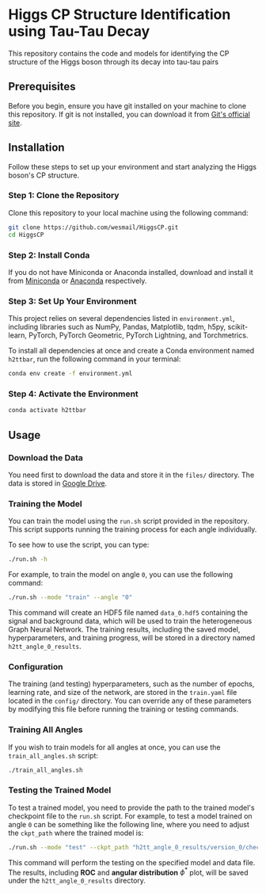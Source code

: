 # Higgs CP Structure Identification using Tau-Tau Decay

This repository contains the code and models for identifying the CP structure of the Higgs boson through its decay into tau-tau pairs

## Prerequisites

Before you begin, ensure you have git installed on your machine to clone this repository. If git is not installed, you can download it from [Git's official site](https://git-scm.com/downloads).

## Installation

Follow these steps to set up your environment and start analyzing the Higgs boson's CP structure.

### Step 1: Clone the Repository

Clone this repository to your local machine using the following command:

```bash
git clone https://github.com/wesmail/HiggsCP.git
cd HiggsCP
```

### Step 2: Install Conda

If you do not have Miniconda or Anaconda installed, download and install it from [Miniconda](https://docs.conda.io/en/latest/miniconda.html) or [Anaconda](https://www.anaconda.com/products/individual) respectively.

### Step 3: Set Up Your Environment

This project relies on several dependencies listed in `environment.yml`, including libraries such as NumPy, Pandas, Matplotlib, tqdm, h5py, scikit-learn, PyTorch, PyTorch Geometric, PyTorch Lightning, and Torchmetrics.

To install all dependencies at once and create a Conda environment named `h2ttbar`, run the following command in your terminal:

```bash
conda env create -f environment.yml
```

### Step 4: Activate the Environment
```bash
conda activate h2ttbar
```

## Usage

### Download the Data
You need first to download the data and store it in the `files/` directory. The data is stored in [Google Drive](https://drive.google.com/drive/folders/1Sba8uLfluBHdNO2tnSuCot5lKS06B0tB?usp=sharing).

### Training the Model

You can train the model using the `run.sh` script provided in the repository. This script supports running the training process for each angle individually.

To see how to use the script, you can type:

```bash
./run.sh -h
```
For example, to train the model on angle `0`, you can use the following command:

```bash
./run.sh --mode "train" --angle "0"
```
This command will create an HDF5 file named `data_0.hdf5` containing the signal and background data, which will be used to train the heterogeneous Graph Neural Network. The training results, including the saved model, hyperparameters, and training progress, will be stored in a directory named `h2tt_angle_0_results`.

### Configuration
The training (and testing) hyperparameters, such as the number of epochs, learning rate, and size of the network, are stored in the `train.yaml` file located in the `config/` directory. You can override any of these parameters by modifying this file before running the training or testing commands.

### Training All Angles
If you wish to train models for all angles at once, you can use the `train_all_angles.sh` script:

```bash
./train_all_angles.sh
```

### Testing the Trained Model
To test a trained model, you need to provide the path to the trained model's checkpoint file to the `run.sh` script. For example, to test a model trained on angle `0` can be something like the following line, where you need to adjust the `ckpt_path` where the trained model is:

```bash
./run.sh --mode "test" --ckpt_path "h2tt_angle_0_results/version_0/checkpoints/epoch=0-step=109.ckpt" --h5_file "files/data_0.hdf5"
```
This command will perform the testing on the specified model and data file. The results, including **ROC** and **angular distribution** $\phi^{*}$ plot, will be saved under the `h2tt_angle_0_results` directory.



